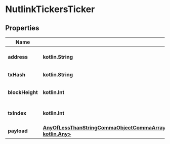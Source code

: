 
# NutlinkTickersTicker

## Properties
Name | Type | Description | Notes
------------ | ------------- | ------------- | -------------
**address** | **kotlin.String** | Address of a metadata oracle | 
**txHash** | **kotlin.String** | Hash of the transaction | 
**blockHeight** | **kotlin.Int** | Block height of the record | 
**txIndex** | **kotlin.Int** | Transaction index within the block | 
**payload** | [**AnyOfLessThanStringCommaObjectCommaArrayCommaIntegerCommaNumberCommaBooleanGreaterThan&lt;kotlin.String, kotlin.Any&gt;**](kotlin.Any.md) | Content of the ticker | 



